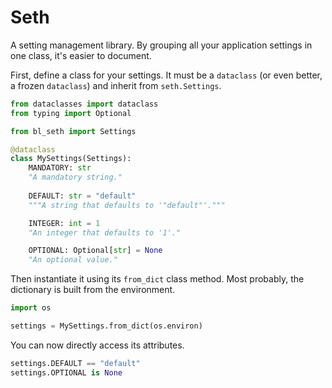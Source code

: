 # Seth

A setting management library. By grouping all your application settings in one class,
it's easier to document.

First, define a class for your settings. It must be a `dataclass` (or even better,
a frozen `dataclass`) and inherit from `seth.Settings`.

```python
from dataclasses import dataclass
from typing import Optional

from bl_seth import Settings

@dataclass
class MySettings(Settings):
    MANDATORY: str
    "A mandatory string."
    
    DEFAULT: str = "default"
    """A string that defaults to '"default"'."""

    INTEGER: int = 1
    "An integer that defaults to '1'."

    OPTIONAL: Optional[str] = None
    "An optional value."
```

Then instantiate it using its `from_dict` class method. Most probably, the dictionary
is built from the environment.

```python
import os

settings = MySettings.from_dict(os.environ)
```

You can now directly access its attributes.

```python
settings.DEFAULT == "default"
settings.OPTIONAL is None
```
